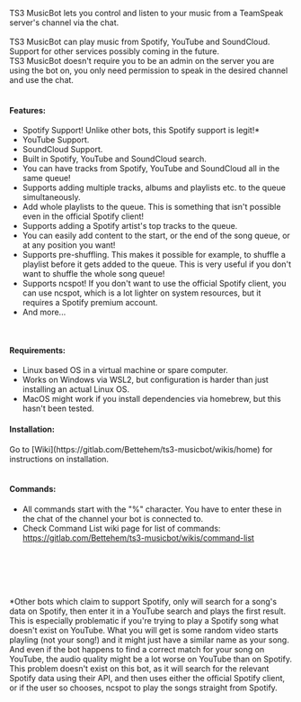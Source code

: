 TS3 MusicBot lets you control and listen to your music from a TeamSpeak server's channel via the chat.<br>
<br>
TS3 MusicBot can play music from Spotify, YouTube and SoundCloud. Support for other services possibly coming in the future.<br>
TS3 MusicBot doesn't require you to be an admin on the server you are using the bot on, you only need permission to speak in the desired channel and use the chat.<br>
<br>
<h4>Features:</h4>

- Spotify Support! Unlike other bots, this Spotify support is legit!*<br>
- YouTube Support.<br>
- SoundCloud Support.<br>
- Built in Spotify, YouTube and SoundCloud search.<br>
- You can have tracks from Spotify, YouTube and SoundCloud all in the same queue!<br>
- Supports adding multiple tracks, albums and playlists etc. to the queue simultaneously.<br>
- Add whole playlists to the queue. This is something that isn't possible even in the official Spotify client!<br>
- Supports adding a Spotify artist's top tracks to the queue.<br>
- You can easily add content to the start, or the end of the song queue, or at any position you want!<br>
- Supports pre-shuffling. This makes it possible for example, to shuffle a playlist before it gets added to the queue. This is very useful if you don't want to shuffle the whole song queue!<br>
- Supports ncspot! If you don't want to use the official Spotify client, you can use ncspot, which is a lot lighter on system resources, but it requires a Spotify premium account.<br>
- And more...
<br>
<h4>Requirements:</h4>

- Linux based OS in a virtual machine or spare computer.<br>
- Works on Windows via WSL2, but configuration is harder than just installing an actual Linux OS.<br>
- MacOS might work if you install dependencies via homebrew, but this hasn't been tested.<br>

<h4>Installation:</h4>
Go to [Wiki](https://gitlab.com/Bettehem/ts3-musicbot/wikis/home) for instructions on installation.<br>
<br>
<h4>Commands:</h4>

- All commands start with the "%" character. You have to enter these in the chat of the channel your bot is connected to.<br>
- Check Command List wiki page for list of commands: https://gitlab.com/Bettehem/ts3-musicbot/wikis/command-list<br>

<br>
<br>
<br>
<br>

*Other bots which claim to support Spotify, only will search for a song's data on Spotify, then enter it in a YouTube search and plays the first result. This is especially problematic if you're trying to play a Spotify song what doesn't exist on YouTube. What you will get is some random video starts playling (not your song!) and it might just have a similar name as your song. And even if the bot happens to find a correct match for your song on YouTube, the audio quality might be a lot worse on YouTube than on Spotify.<br>
This problem doesn't exist on this bot, as it will search for the relevant Spotify data using their API, and then uses either the official Spotify client, or if the user so chooses, ncspot to play the songs straight from Spotify.
